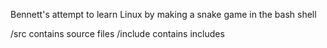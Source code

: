 Bennett's attempt to learn Linux by making a snake game in the bash shell

/src contains source files
/include contains includes
